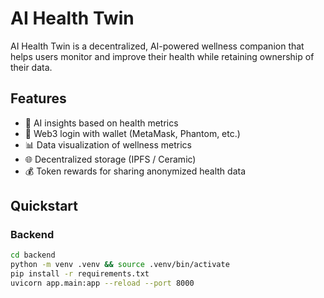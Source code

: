 # AI Health Twin

AI Health Twin is a decentralized, AI-powered wellness companion that helps users monitor and improve their health while retaining ownership of their data.

## Features
- 🧠 AI insights based on health metrics
- 🔐 Web3 login with wallet (MetaMask, Phantom, etc.)
- 📊 Data visualization of wellness metrics
- 🌐 Decentralized storage (IPFS / Ceramic)
- 💰 Token rewards for sharing anonymized health data

## Quickstart

### Backend
```bash
cd backend
python -m venv .venv && source .venv/bin/activate
pip install -r requirements.txt
uvicorn app.main:app --reload --port 8000
